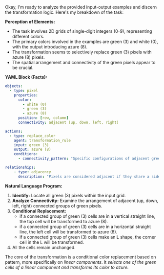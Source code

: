 Okay, I'm ready to analyze the provided input-output examples and discern the transformation logic. Here's my breakdown of the task:

**Perception of Elements:**

*   The task involves 2D grids of single-digit integers (0-9), representing different colors.
*   The primary colors involved in the examples are green (3) and white (0), with the output introducing azure (8).
*   The transformation seems to selectively replace green (3) pixels with azure (8) pixels.
*   The spatial arrangement and connectivity of the green pixels appear to be crucial.

**YAML Block (Facts):**


```yaml
objects:
  - type: pixel
    properties:
      color:
        - white (0)
        - green (3)
        - azure (8)
      position: [row, column]
      connectivity: adjacent (up, down, left, right)

actions:
  - type: replace_color
    agent: transformation_rule
    input: green (3)
    output: azure (8)
    conditions:
      - connectivity_pattern: "Specific configurations of adjacent green pixels"

relationships:
    - type: adjacency
      description: "Pixels are considered adjacent if they share a side (not diagonally)."
```


**Natural Language Program:**

1.  **Identify:** Locate all green (3) pixels within the input grid.
2.  **Analyze Connectivity:** Examine the arrangement of adjacent (up, down, left, right) connected groups of green pixels.
3. **Conditional Replacement:**
    - if a connected group of green (3) cells are in a vertical straight line, the top cell will be transformed to azure (8).
    - if a connected group of green (3) cells are in a horizontal straight line, the left cell will be transformed to azure (8).
    - if a connected group of green (3) cells make an L shape, the corner cell in the L will be transformed.
4. All the cells remain unchanged.

The core of the transformation is a conditional color replacement based on pattern, more specifically on *linear components*. It *selects one of the green cells of a linear component and transforms its color to azure.*
